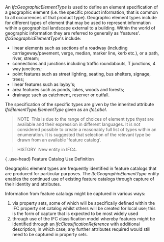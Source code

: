 An _IfcGeographicElementType_ is used to define an element specification of a geographic element (i.e. the specific product information, that is common to all occurrences of that product type). Geographic element types include for different types of element that may be used to represent information within a geographical landscape external to a building. Within the world of geographic information they are referred to generally as 'features'. _IfcGeographicElementType_'s include:

* linear elements such as sections of a roadway (including carriageway/pavement, verge, median, marker line, kerb etc.), or a path, river, stream; 
* connections and junctions including traffic roundabouts, T junctions, 4 way junctions; 
* point features such as street lighting, seating, bus shelters, signage, trees; 
* linear features such as layby's; 
* area features such as ponds, lakes, woods and forests; 
* drainage such as catchment, reserver or outfall.

The specification of the specific types are given by the inherited attribute _IfcElementType.ElementType_ given as an _IfcLabel_.

> NOTE&nbsp; This is due to the range of choices of element type thyat are available and their expression in different languages. It is not considered possible to create a reasonably full list of types within an enumeration. It is suggested that selection of the relevant type be drawn from an available 'feature catalog'.

> HISTORY&nbsp; New entity in IFC4.

{ .use-head}
Feature Catalog Use Definition

Geographic element types are frequently identified in feature catalogs that are produced for particular purposes. The _IfcGeographicElementType_ entity enables the continued use of existing feature catalogs through capture of their identity and attributes.

Information from feature catalogs might be captured in various ways:

1. via property sets, some of which will be specifically defined within the IFC property set catalog whilst others will be created for local use; this is the form of capture that is expected to be most widely used 
2. through use of the IFC classification model whereby features might be identified through an _IfcClassificationReference_ with additional description; in which case, any further attributes required would still need to be captured in property sets.